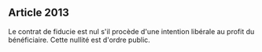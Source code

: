 Article 2013
----
Le contrat de fiducie est nul s'il procède d'une intention libérale au profit du
bénéficiaire. Cette nullité est d'ordre public.
